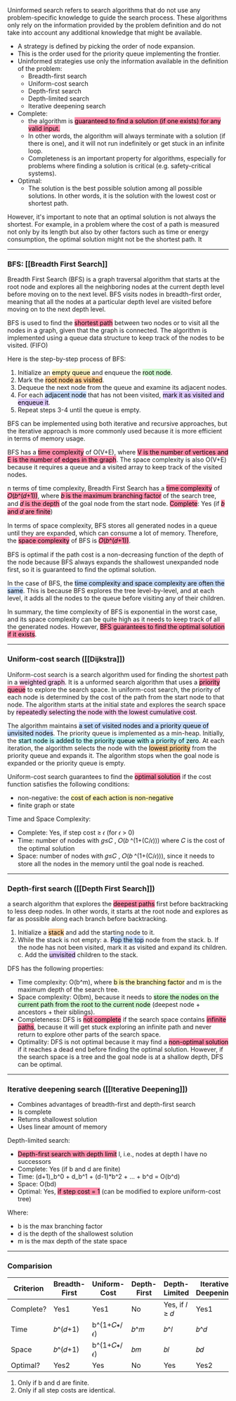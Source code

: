 Uninformed search refers to search algorithms that do not use any problem-specific knowledge to guide the search process. These algorithms only rely on the information provided by the problem definition and do not take into account any additional knowledge that might be available.

- A strategy is defined by picking the order of node expansion. 
- This is the order used for the priority queue implementing the frontier. 
- Uninformed strategies use only the information available in the definition of the problem: 
	- Breadth-first search 
	- Uniform-cost search 
	- Depth-first search 
	- Depth-limited search 
	- Iterative deepening search
- Complete:
	- the algorithm is <mark style="background: #FF5582A6;">guaranteed to find a solution (if one exists) for any valid input.</mark> 
	- In other words, the algorithm will always terminate with a solution (if there is one), and it will not run indefinitely or get stuck in an infinite loop. 
	- Completeness is an important property for algorithms, especially for problems where finding a solution is critical (e.g. safety-critical systems).
- Optimal: 
	- The solution is the best possible solution among all possible solutions. In other words, it is the solution with the lowest cost or shortest path.

However, it's important to note that an optimal solution is not always the shortest. For example, in a problem where the cost of a path is measured not only by its length but also by other factors such as time or energy consumption, the optimal solution might not be the shortest path. It

---
### BFS: [[Breadth First Search]]

Breadth First Search (BFS) is a graph traversal algorithm that starts at the root node and explores all the neighboring nodes at the current depth level before moving on to the next level. BFS visits nodes in breadth-first order, meaning that all the nodes at a particular depth level are visited before moving on to the next depth level.

BFS is used to find the <mark style="background: #FF5582A6;">shortest path</mark> between two nodes or to visit all the nodes in a graph, given that the graph is connected. The algorithm is implemented using a queue data structure to keep track of the nodes to be visited. (FIFO)

Here is the step-by-step process of BFS: 

1.  Initialize an <mark style="background: #FFF3A3A6;">empty queue</mark> and enqueue the <mark style="background: #BBFABBA6;">root node</mark>.
2.  Mark the <mark style="background: #FFB86CA6;">root node as visited</mark>.
3.  Dequeue the next node from the queue and examine its adjacent nodes.
4.  For each <mark style="background: #ADCCFFA6;">adjacent node</mark> that has not been visited, <mark style="background: #D2B3FFA6;">mark it as visited and enqueue it</mark>.
5.  Repeat steps 3-4 until the queue is empty.

BFS can be implemented using both iterative and recursive approaches, but the iterative approach is more commonly used because it is more efficient in terms of memory usage.

BFS has a <mark style="background: #FF5582A6;">time complexity</mark> of O(V+E), where <mark style="background: #FF5582A6;">V is the number of vertices and E is the number of edges in the graph</mark>. The space complexity is also O(V+E) because it requires a queue and a visited array to keep track of the visited nodes.

n terms of time complexity, Breadth First Search has a <mark style="background: #FF5582A6;">time complexity</mark> of <mark style="background: #FF5582A6;">𝑂(𝑏^(𝑑+1))</mark>, where <mark style="background: #FF5582A6;">𝑏 is the maximum branching factor</mark> of the search tree, and <mark style="background: #FF5582A6;">𝑑 is the depth</mark> of the goal node from the start node. <mark style="background: #FF5582A6;">Complete</mark>: Yes (if <mark style="background: #FF5582A6;">𝑏 and 𝑑 are finite</mark>)

In terms of space complexity, BFS stores all generated nodes in a queue until they are expanded, which can consume a lot of memory. Therefore, the <mark style="background: #FF5582A6;">space complexity</mark> of BFS is <mark style="background: #FF5582A6;">𝑂(𝑏^(𝑑+1))</mark>.

BFS is optimal if the path cost is a non-decreasing function of the depth of the node because BFS always expands the shallowest unexpanded node first, so it is guaranteed to find the optimal solution.

In the case of BFS, the <mark style="background: #ADCCFFA6;">time complexity and space complexity are often the same</mark>. This is because BFS explores the tree level-by-level, and at each level, it adds all the nodes to the queue before visiting any of their children.

In summary, the time complexity of BFS is exponential in the worst case, and its space complexity can be quite high as it needs to keep track of all the generated nodes. However, <mark style="background: #FF5582A6;">BFS guarantees to find the optimal solution if it exists</mark>.

----

### Uniform-cost search ([[Dijkstra]])

Uniform-cost search is a search algorithm used for finding the shortest path in a <mark style="background: #FFB8EBA6;">weighted graph</mark>. It is a unformed search algorithm that uses a <mark style="background: #FF5582A6;">priority queue</mark> to explore the search space. In uniform-cost search, the priority of each node is determined by the cost of the path from the start node to that node. The algorithm starts at the initial state and explores the search space by <mark style="background: #FFB8EBA6;">repeatedly selecting the node with the lowest cumulative cost</mark>.

The algorithm maintains <mark style="background: #ADCCFFA6;">a set of visited nodes and a priority queue of unvisited nodes</mark>. The priority queue is implemented as a min-heap. Initially, the <mark style="background: #ABF7F7A6;">start node is added to the priority queue with a priority of zero</mark>. At each iteration, the algorithm selects the node with the <mark style="background: #FFB86CA6;">lowest priority</mark> from the priority queue and expands it. The algorithm stops when the goal node is expanded or the priority queue is empty.

Uniform-cost search guarantees to find the <mark style="background: #FF5582A6;">optimal solution</mark> if the cost function satisfies the following conditions:

-   non-negative: the <mark style="background: #FFF3A3A6;">cost of each action is non-negative</mark>
-   finite graph or state

Time and Space Complexity:

- Complete: Yes, if step cost ≥ 𝜖 (for 𝜖 > 0)
- Time: number of nodes with 𝑔≤𝐶 , 𝑂(𝑏 ^(1+(C/𝜖))) where 𝐶 is the cost of the optimal solution
- Space: number of nodes with 𝑔≤𝐶 , 𝑂(𝑏 ^(1+(C/𝜖))), since it needs to store all the nodes in the memory until the goal node is reached.

---

### Depth-first search ([[Depth First Search]])

a search algorithm that explores the <mark style="background: #FF5582A6;">deepest paths</mark> first before backtracking to less deep nodes. In other words, it starts at the root node and explores as far as possible along each branch before backtracking.

1. Initialize a <mark style="background: #FFB86CA6;">stack</mark> and add the starting node to it.
2. While the stack is not empty:
   a. <mark style="background: #ADCCFFA6;">Pop the top</mark> node from the stack.
   b. If the node has not been visited, mark it as visited and expand its children.
   c. Add the <mark style="background: #D2B3FFA6;">unvisited</mark> children to the stack.

DFS has the following properties:

-   Time complexity: O(b^m), where <mark style="background: #FFF3A3A6;">b is the branching factor</mark> and m is the maximum depth of the search tree.
-   Space complexity: O(bm), because it needs to <mark style="background: #BBFABBA6;">store the nodes on the current path from the root to the current node</mark> (deepest node + ancestors + their siblings).
-   Completeness: DFS is <mark style="background: #FF5582A6;">not complete</mark> if the search space contains <mark style="background: #FF5582A6;">infinite paths</mark>, because it will get stuck exploring an infinite path and never return to explore other parts of the search space.
-   Optimality: DFS is not optimal because it may find a <mark style="background: #FF5582A6;">non-optimal solution</mark> if it reaches a dead end before finding the optimal solution. However, if the search space is a tree and the goal node is at a shallow depth, DFS can be optimal.

----
### Iterative deepening search ([[Iterative Deepening]])

-   Combines advantages of breadth-first and depth-first search
-   Is complete
-   Returns shallowest solution
-   Uses linear amount of memory

Depth-limited search:

-   <mark style="background: #FF5582A6;">Depth-first search with depth limit</mark> l, i.e., nodes at depth l have no successors
-   Complete: Yes (if b and d are finite)
-   Time: (d+1)_b^0 + d_b^1 + (d-1)*b^2 + ... + b^d = O(b^d)
-   Space: O(bd)
-   Optimal: Yes, <mark style="background: #FF5582A6;">if step cost = 1</mark> (can be modified to explore uniform-cost tree)

Where:

-   b is the max branching factor
-   d is the depth of the shallowest solution
-   m is the max depth of the state space

---

### Comparision

| Criterion    | Breadth-First | Uniform-Cost | Depth-First | Depth-Limited | Iterative Deepening |
|--------------|---------------|--------------|-------------|---------------|---------------------|
| Complete?    | Yes1           | Yes1          | No          | Yes, if 𝑙 ≥ 𝑑 | Yes1                 |
| Time         | 𝑏^(𝑑+1)        | b^(1+𝐶∗/𝜖)  | 𝑏^𝑚        | 𝑏^𝑙          | 𝑏^𝑑                 |
| Space        | 𝑏^(𝑑+1)        | b^(1+𝐶∗/𝜖)   | 𝑏𝑚         | 𝑏𝑙           | 𝑏𝑑               |
| Optimal?     | Yes2         | Yes          | No          | Yes           | Yes2                 |

1. Only if b and d are finite.  
2. Only if all step costs are identical.




